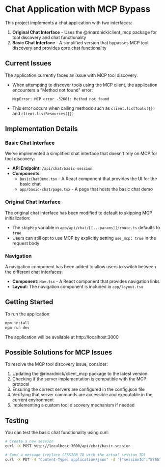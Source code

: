 # Chat Application with MCP Bypass

This project implements a chat application with two interfaces:

1. **Original Chat Interface** - Uses the @rinardnick/client_mcp package for tool discovery and chat functionality
2. **Basic Chat Interface** - A simplified version that bypasses MCP tool discovery and provides core chat functionality

## Current Issues

The application currently faces an issue with MCP tool discovery:

- When attempting to discover tools using the MCP client, the application encounters a "Method not found" error:
  ```
  McpError: MCP error -32601: Method not found
  ```
- This error occurs when calling methods such as `client.listTools({})` and `client.listResources({})`

## Implementation Details

### Basic Chat Interface

We've implemented a simplified chat interface that doesn't rely on MCP for tool discovery:

- **API Endpoint**: `/api/chat/basic-session`
- **Components**:
  - `BasicChatDemo.tsx` - A React component that provides the UI for the basic chat
  - `app/basic-chat/page.tsx` - A page that hosts the basic chat demo

### Original Chat Interface

The original chat interface has been modified to default to skipping MCP initialization:

- The `skipMcp` variable in `app/api/chat/[[...params]]/route.ts` defaults to `true`
- Users can still opt to use MCP by explicitly setting `use_mcp: true` in the request body

### Navigation

A navigation component has been added to allow users to switch between the different chat interfaces:

- **Component**: `Nav.tsx` - A React component that provides navigation links
- **Layout**: The navigation component is included in `app/layout.tsx`

## Getting Started

To run the application:

```bash
npm install
npm run dev
```

The application will be available at http://localhost:3000

## Possible Solutions for MCP Issues

To resolve the MCP tool discovery issue, consider:

1. Updating the @rinardnick/client_mcp package to the latest version
2. Checking if the server implementation is compatible with the MCP protocol
3. Ensuring the correct servers are configured in the config.json file
4. Verifying that server commands are accessible and executable in the current environment
5. Implementing a custom tool discovery mechanism if needed

## Testing

You can test the basic chat functionality using curl:

```bash
# Create a new session
curl -X POST http://localhost:3000/api/chat/basic-session

# Send a message (replace SESSION_ID with the actual session ID)
curl -X PUT -H "Content-Type: application/json" -d '{"sessionId":"SESSION_ID","message":"Hello, what can you help me with?"}' http://localhost:3000/api/chat/basic-session
```
